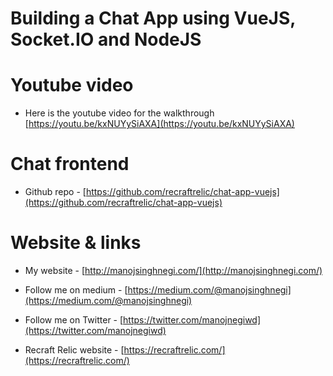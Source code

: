 Building a Chat App using VueJS, Socket.IO and NodeJS
=============================================

Youtube video
=============
* Here is the youtube video for the walkthrough [https://youtu.be/kxNUYySiAXA](https://youtu.be/kxNUYySiAXA)


Chat frontend
============
* Github repo - [https://github.com/recraftrelic/chat-app-vuejs](https://github.com/recraftrelic/chat-app-vuejs)

Website & links
==============

* My website - [http://manojsinghnegi.com/](http://manojsinghnegi.com/)
* Follow me on medium - [https://medium.com/@manojsinghnegi](https://medium.com/@manojsinghnegi)
* Follow me on Twitter - [https://twitter.com/manojnegiwd](https://twitter.com/manojnegiwd)

* Recraft Relic website - [https://recraftrelic.com/](https://recraftrelic.com/)